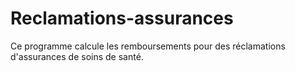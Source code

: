 # Reclamations-assurances
Ce programme calcule les remboursements pour des réclamations d'assurances de soins de santé.
